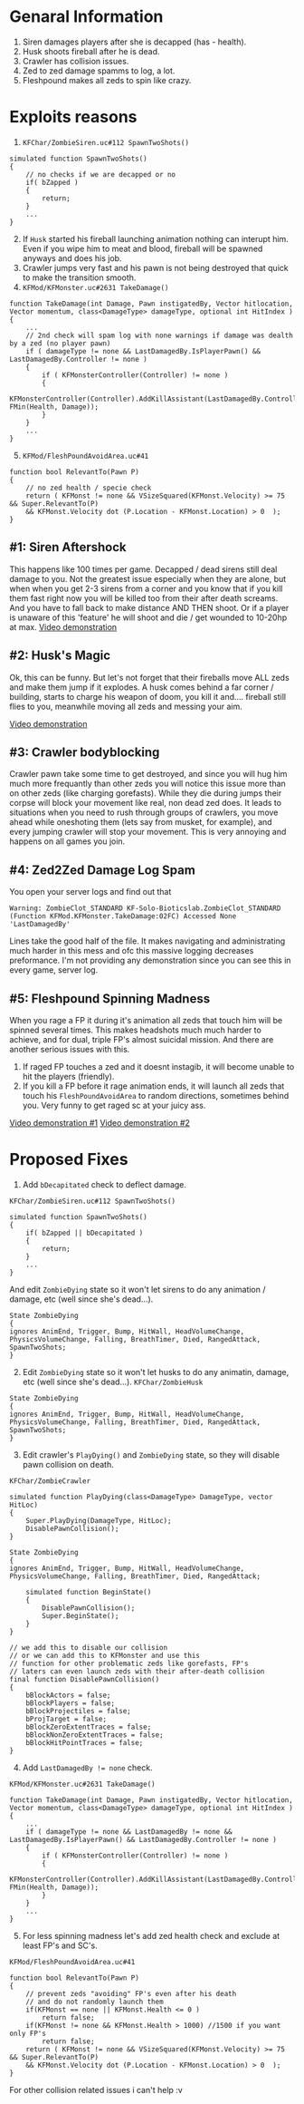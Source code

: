 # Genaral Information
1. Siren damages players after she is decapped (has - health).
2. Husk shoots fireball after he is dead.
3. Crawler has collision issues.
4. Zed to zed damage spamms to log, a lot.
5. Fleshpound makes all zeds to spin like crazy.

# Exploits reasons
1. `KFChar/ZombieSiren.uc#112 SpawnTwoShots()`
```unrealscript
simulated function SpawnTwoShots()
{
    // no checks if we are decapped or no
    if( bZapped )
    {
        return;
    }
    ...
}
```
2. If `Husk` started his fireball launching animation nothing can interupt him. Even if you wipe him to meat and blood, fireball will be spawned anyways and does his job.
3. Crawler jumps very fast and his pawn is not being destroyed that quick to make the transition smooth.
4. `KFMod/KFMonster.uc#2631 TakeDamage()`
```unrealscript
function TakeDamage(int Damage, Pawn instigatedBy, Vector hitlocation, Vector momentum, class<DamageType> damageType, optional int HitIndex )
{
    ...
    // 2nd check will spam log with none warnings if damage was dealth by a zed (no player pawn)
    if ( damageType != none && LastDamagedBy.IsPlayerPawn() && LastDamagedBy.Controller != none )
    {
        if ( KFMonsterController(Controller) != none )
        {
            KFMonsterController(Controller).AddKillAssistant(LastDamagedBy.Controller, FMin(Health, Damage));
        }
    }
    ...
}
```
5. `KFMod/FleshPoundAvoidArea.uc#41`
```unrealscript
function bool RelevantTo(Pawn P)
{
    // no zed health / specie check
    return ( KFMonst != none && VSizeSquared(KFMonst.Velocity) >= 75 && Super.RelevantTo(P)
    && KFMonst.Velocity dot (P.Location - KFMonst.Location) > 0  );
}
```

## #1: Siren Aftershock
This happens like 100 times per game. Decapped / dead sirens still deal damage to you. Not the greatest issue especially when they are alone, but when when you get 2-3 sirens from a corner and you know that if you kill them fast right now you will be killed too from their after death screams. And you have to fall back to make distance AND THEN shoot. Or if a player is unaware of this 'feature' he will shoot and die / get wounded to 10-20hp at max.
[Video demonstration](STUB!)

## #2: Husk's Magic
Ok, this can be funny. But let's not forget that their fireballs move ALL zeds and make them jump if it explodes. A husk comes behind a far corner / building, starts to charge his weapon of doom, you kill it and.... fireball still flies to you, meanwhile moving all zeds and messing your aim.

[Video demonstration]()

## #3: Crawler bodyblocking
Crawler pawn take some time to get destroyed, and since you will hug him much more frequantly than other zeds you will notice this issue more than on other zeds (like charging gorefasts). While they die during jumps their corpse will block your movement like real, non dead zed does. It leads to situations when you need to rush through groups of crawlers, you move ahead while oneshoting them (lets say from musket, for example), and every jumping crawler will stop your movement. This is very annoying and happens on all games you join.

## #4: Zed2Zed Damage Log Spam
You open your server logs and find out that

`Warning: ZombieClot_STANDARD KF-Solo-Bioticslab.ZombieClot_STANDARD (Function KFMod.KFMonster.TakeDamage:02FC) Accessed None 'LastDamagedBy'`

Lines take the good half of the file. It makes navigating and administrating much harder in this mess and ofc this massive logging decreases preformance. I'm not providing any demonstration since you can see this in every game, server log.

## #5: Fleshpound Spinning Madness
When you rage a FP it during it's animation all zeds that touch him will be spinned several times. This makes headshots much much harder to achieve, and for dual, triple FP's almost suicidal mission.
And there are another serious issues with this.
1. If raged FP touches a zed and it doesnt instagib, it will become unable to hit the players (friendly).
2. If you kill a FP before it rage animation ends, it will launch all zeds that touch his `FleshPoundAvoidArea` to random directions, sometimes behind you. Very funny to get raged sc at your juicy ass.

[Video demonstration #1](https://youtu.be/kLd-TJzyzBE)
[Video demonstration #2](https://youtu.be/DoqhCZAykvA)

# Proposed Fixes
1. Add `bDecapitated` check to deflect damage. 

`KFChar/ZombieSiren.uc#112 SpawnTwoShots()`
```unrealscript
simulated function SpawnTwoShots()
{
    if( bZapped || bDecapitated )
    {
        return;
    }
    ...
}
```
And edit `ZombieDying` state so it won't let sirens to do any animation / damage, etc (well since she's dead...).
```unrealscript
State ZombieDying
{
ignores AnimEnd, Trigger, Bump, HitWall, HeadVolumeChange, PhysicsVolumeChange, Falling, BreathTimer, Died, RangedAttack, SpawnTwoShots;
}
```

2. Edit `ZombieDying` state so it won't let husks to do any animatin, damage, etc (well since she's dead...).
`KFChar/ZombieHusk`
```unrealscript
State ZombieDying
{
ignores AnimEnd, Trigger, Bump, HitWall, HeadVolumeChange, PhysicsVolumeChange, Falling, BreathTimer, Died, RangedAttack, SpawnTwoShots;
}
```

3. Edit crawler's  `PlayDying()` and `ZombieDying` state, so they will disable pawn collision on death.

`KFChar/ZombieCrawler`
```unrealscript
simulated function PlayDying(class<DamageType> DamageType, vector HitLoc)
{
    Super.PlayDying(DamageType, HitLoc);
    DisablePawnCollision();
}

State ZombieDying
{
ignores AnimEnd, Trigger, Bump, HitWall, HeadVolumeChange, PhysicsVolumeChange, Falling, BreathTimer, Died, RangedAttack;

    simulated function BeginState()
    {
        DisablePawnCollision();
        Super.BeginState();
    }
}

// we add this to disable our collision
// or we can add this to KFMonster and use this
// function for other problematic zeds like gorefasts, FP's
// laters can even launch zeds with their after-death collision
final function DisablePawnCollision()
{
	bBlockActors = false;
	bBlockPlayers = false;
	bBlockProjectiles = false;
	bProjTarget = false;
	bBlockZeroExtentTraces = false;
	bBlockNonZeroExtentTraces = false;
	bBlockHitPointTraces = false;
}
```

4. Add `LastDamagedBy != none` check.

`KFMod/KFMonster.uc#2631 TakeDamage()`
```unrealscript
function TakeDamage(int Damage, Pawn instigatedBy, Vector hitlocation, Vector momentum, class<DamageType> damageType, optional int HitIndex )
{
    ...
    if ( damageType != none && LastDamagedBy != none && LastDamagedBy.IsPlayerPawn() && LastDamagedBy.Controller != none )
    {
        if ( KFMonsterController(Controller) != none )
        {
            KFMonsterController(Controller).AddKillAssistant(LastDamagedBy.Controller, FMin(Health, Damage));
        }
    }
    ...
}
```

5. For less spinning madness let's add zed health check and exclude at least FP's and SC's.

`KFMod/FleshPoundAvoidArea.uc#41`
```unrealscript
function bool RelevantTo(Pawn P)
{
    // prevent zeds "avoiding" FP's even after his death
    // and do not randomly launch them
    if(KFMonst == none || KFMonst.Health <= 0 )
        return false;
    if(KFMonst != none && KFMonst.Health > 1000) //1500 if you want only FP's
        return false;
    return ( KFMonst != none && VSizeSquared(KFMonst.Velocity) >= 75 && Super.RelevantTo(P)
    && KFMonst.Velocity dot (P.Location - KFMonst.Location) > 0  );
}
```

For other collision related issues i can't help :v
